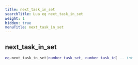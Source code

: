 ```yaml
---
title: next_task_in_set
searchTitle: Lua eq next_task_in_set
weight: 1
hidden: true
menuTitle: next_task_in_set
---
```

## next_task_in_set
```lua
eq.next_task_in_set(number task_set, number task_id) -- int
```
